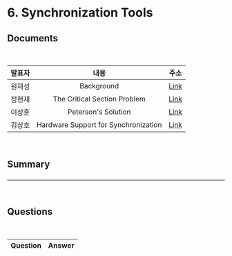 #  6. Synchronization Tools

##  Documents

<br>

| 발표자 | 내용 | 주소 |
|:----:|:-----:|:-----:|
| 원재성 | Background | [Link]()|
| 정현재 | The Critical Section Problem | [Link]()|
| 이상훈 | Peterson's Solution |[Link](./docs/peterson.md)|
| 김상호 | Hardware Support for Synchronization |[Link](./docs/hardware-support/6.4-Hardware-Support-for-Synchronization.md)|


<br>

##  Summary

#####


--------------------------------------
<br>

##  Questions


<br>

|Question|Answer|
|--------------|--------------|
